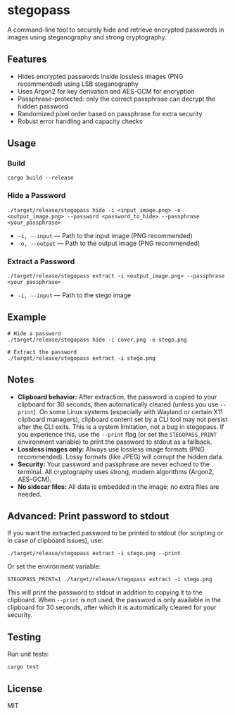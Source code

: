 # stegopass

A command-line tool to securely hide and retrieve encrypted passwords in images using steganography and strong cryptography.

## Features

- Hides encrypted passwords inside lossless images (PNG recommended) using LSB steganography
- Uses Argon2 for key derivation and AES-GCM for encryption
- Passphrase-protected: only the correct passphrase can decrypt the hidden password
- Randomized pixel order based on passphrase for extra security
- Robust error handling and capacity checks

## Usage

### Build

```
cargo build --release
```

### Hide a Password

```
./target/release/stegopass hide -i <input_image.png> -o <output_image.png> --password <password_to_hide> --passphrase <your_passphrase>
```

- `-i, --input` — Path to the input image (PNG recommended)
- `-o, --output` — Path to the output image (PNG recommended)

### Extract a Password

```
./target/release/stegopass extract -i <output_image.png> --passphrase <your_passphrase>
```

- `-i, --input` — Path to the stego image

## Example

```
# Hide a password
./target/release/stegopass hide -i cover.png -o stego.png

# Extract the password
./target/release/stegopass extract -i stego.png
```

## Notes

- **Clipboard behavior:** After extraction, the password is copied to your clipboard for 30 seconds, then automatically cleared (unless you use `--print`). On some Linux systems (especially with Wayland or certain X11 clipboard managers), clipboard content set by a CLI tool may not persist after the CLI exits. This is a system limitation, not a bug in stegopass. If you experience this, use the `--print` flag (or set the `STEGOPASS_PRINT` environment variable) to print the password to stdout as a fallback.
- **Lossless images only:** Always use lossless image formats (PNG recommended). Lossy formats (like JPEG) will corrupt the hidden data.
- **Security:** Your password and passphrase are never echoed to the terminal. All cryptography uses strong, modern algorithms (Argon2, AES-GCM).
- **No sidecar files:** All data is embedded in the image; no extra files are needed.

## Advanced: Print password to stdout

If you want the extracted password to be printed to stdout (for scripting or in case of clipboard issues), use:

```
./target/release/stegopass extract -i stego.png --print
```

Or set the environment variable:

```
STEGOPASS_PRINT=1 ./target/release/stegopass extract -i stego.png
```

This will print the password to stdout in addition to copying it to the clipboard. When `--print` is not used, the password is only available in the clipboard for 30 seconds, after which it is automatically cleared for your security.

## Testing

Run unit tests:

```
cargo test
```

## License

MIT
